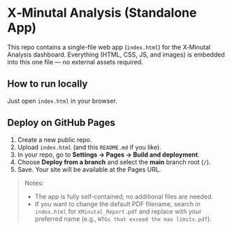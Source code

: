# X‑Minutal Analysis (Standalone App)

This repo contains a single-file web app (`index.html`) for the X‑Minutal Analysis dashboard.
Everything (HTML, CSS, JS, and images) is embedded into this one file — no external assets required.

## How to run locally
Just open `index.html` in your browser.

## Deploy on GitHub Pages
1. Create a new public repo.
2. Upload `index.html` (and this `README.md` if you like).
3. In your repo, go to **Settings → Pages → Build and deployment**.
4. Choose **Deploy from a branch** and select the **main** branch root (`/`).
5. Save. Your site will be available at the Pages URL.

> Notes:
> - The app is fully self‑contained; no additional files are needed.
> - If you want to change the default PDF filename, search in `index.html` for `XMinutal_Report.pdf` and replace with your preferred name (e.g., `WTGs that exceed the max limits.pdf`).
